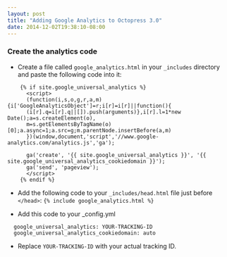 ```yaml
---
layout: post
title: "Adding Google Analytics to Octopress 3.0"
date: 2014-12-02T19:38:10-08:00
---
```


### Create the analytics code
* Create a file called `google_analytics.html` in your `_includes` directory and paste the following code into it:

```
    {% if site.google_universal_analytics %}
      <script>
      (function(i,s,o,g,r,a,m){i['GoogleAnalyticsObject']=r;i[r]=i[r]||function(){
      (i[r].q=i[r].q||[]).push(arguments)},i[r].l=1*new Date();a=s.createElement(o),
      m=s.getElementsByTagName(o)[0];a.async=1;a.src=g;m.parentNode.insertBefore(a,m)
      })(window,document,'script','//www.google-analytics.com/analytics.js','ga');

      ga('create', '{{ site.google_universal_analytics }}', '{{ site.google_universal_analytics_cookiedomain }}');
      ga('send', 'pageview');
      </script>
    {% endif %}
```

* Add the following code to your `_includes/head.html` file just before `</head>`:
`{% include google_analytics.html %}`

* Add this code to your _config.yml
```
  google_universal_analytics: YOUR-TRACKING-ID
  google_universal_analytics_cookiedomain: auto
```
* Replace `YOUR-TRACKING-ID` with your actual tracking ID.